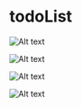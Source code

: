 # todoList

![Alt text](https://raw.githubusercontent.com/farooquiawais2/todoList/master/screenshort/screenshot1.PNG "Screen 1")

![Alt text](https://github.com/farooquiawais2/todoList/blob/master/screenshort/screenshot2.PNG?raw=true "Screen 2")

![Alt text](https://github.com/farooquiawais2/todoList/blob/master/screenshort/screenshot4.PNG?raw=true "Screen 3")

![Alt text](https://github.com/farooquiawais2/todoList/blob/master/screenshort/screenshot3.PNG?raw=true "Screen 4")
